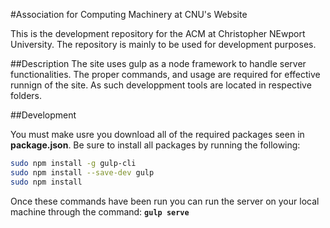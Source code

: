#Association for Computing Machinery at CNU's Website

This is the development repository for the ACM at Christopher NEwport University. The repository is mainly to be used for development purposes.

##Description
The site uses gulp as a node framework to handle server functionalities. The proper commands, and usage are required for effective runnign of the site. As such developpment tools are located in respective folders.

##Development

You must make usre you download all of the required packages seen in <b>package.json</b>.
Be sure to install all packages by running the following:

```bash
sudo npm install -g gulp-cli
sudo npm install --save-dev gulp
sudo npm install
```

Once these commands have been run you can run the server on your local machine through the command: <b>`gulp serve`</b>

